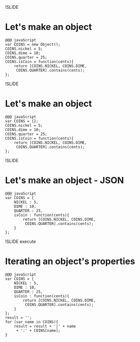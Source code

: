 !SLIDE

# Let's make an object #

	@@@ javaScript
    var COINS = new Object();
    COINS.nickel = 5;
    COINS.dime = 10;
    COINS.quarter = 25;
    COINS.isCoin = function(cents){
        return [COINS.NICKEL, COINS.DIME,
         COINS.QUARTER].contains(cents);
    };

!SLIDE

# Let's make an object #

	@@@ javaScript
    var COINS = {};
    COINS.nickel = 5;
    COINS.dime = 10;
    COINS.quarter = 25;
    COINS.isCoin = function(cents){
        return [COINS.NICKEL, COINS.DIME,
         COINS.QUARTER].contains(cents);
    };

!SLIDE

# Let's make an object - JSON #

	@@@ javaScript
    var COINS = {
        NICKEL : 5,
        DIME : 10,
        QUARTER : 25,
        isCoin : function(cents){
            return [COINS.NICKEL, COINS.DIME,
             COINS.QUARTER].contains(cents);
        }
    };

!SLIDE execute

# Iterating an object's properties #

	@@@ javaScript
    var COINS = {
        NICKEL : 5,
        DIME : 10,
        QUARTER : 25,
        isCoin : function(cents){
            return [COINS.NICKEL, COINS.DIME,
             COINS.QUARTER].contains(cents);
        }
    };
    result = '';
    for (var name in COINS){
        result = result + '|' + name
         + ':' + COINS[name];
    }

